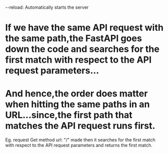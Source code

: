 --reload: Automatically starts the server
# If we have the same API request with the same path,the FastAPI goes down the code and searches for the first match with respect to the API request parameters...

# And hence,the order does matter when hitting the same paths in an URL...since,the first path that matches the API request runs first.

Eg. request Get method url: "/" made then it searches for the first match with respect to the API request parameters and returns the first match.




